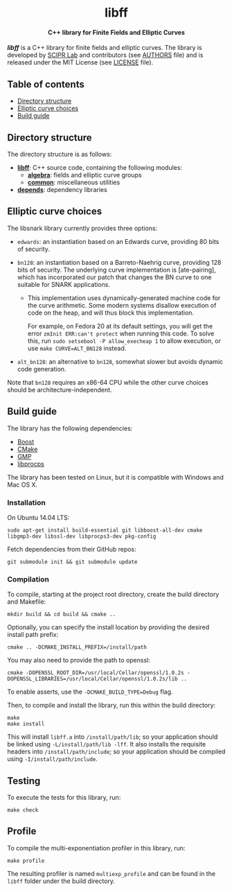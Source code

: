 <h1 align="center">libff</h1>
<h4 align="center">C++ library for Finite Fields and Elliptic Curves</h4>

___libff___ is a C++ library for finite fields and elliptic curves. The library is developed by [SCIPR Lab] and contributors (see [AUTHORS] file) and is released under the MIT License (see [LICENSE] file).

## Table of contents

- [Directory structure](#directory-structure)
- [Elliptic curve choices](#elliptic-curve-choices)
- [Build guide](#build-guide)

## Directory structure

The directory structure is as follows:

* [__libff__](libff): C++ source code, containing the following modules:
  * [__algebra__](libff/algebra): fields and elliptic curve groups
  * [__common__](libff/common): miscellaneous utilities
* [__depends__](depends): dependency libraries

## Elliptic curve choices

The libsnark library currently provides three options:

* `edwards`:
   an instantiation based on an Edwards curve, providing 80 bits of security.

* `bn128`:
   an instantiation based on a Barreto-Naehrig curve, providing 128
   bits of security. The underlying curve implementation is
   \[ate-pairing], which has incorporated our patch that changes the
   BN curve to one suitable for SNARK applications.

    *   This implementation uses dynamically-generated machine code for the curve
        arithmetic. Some modern systems disallow execution of code on the heap, and
        will thus block this implementation.

        For example, on Fedora 20 at its default settings, you will get the error
        `zmInit ERR:can't protect` when running this code. To solve this,
        run `sudo setsebool -P allow_execheap 1` to allow execution,
        or use `make CURVE=ALT_BN128` instead.

* `alt_bn128`:
   an alternative to `bn128`, somewhat slower but avoids dynamic code generation.

Note that `bn128` requires an x86-64 CPU while the other curve choices
should be architecture-independent.

## Build guide

The library has the following dependencies:

* [Boost](http://www.boost.org/)
* [CMake](http://cmake.org/)
* [GMP](http://gmplib.org/)
* [libprocps](http://packages.ubuntu.com/trusty/libprocps-dev)

The library has been tested on Linux, but it is compatible with Windows and Mac OS X.

### Installation

On Ubuntu 14.04 LTS:

```
sudo apt-get install build-essential git libboost-all-dev cmake libgmp3-dev libssl-dev libprocps3-dev pkg-config
```

Fetch dependencies from their GitHub repos:

```
git submodule init && git submodule update
```

### Compilation

To compile, starting at the project root directory, create the build directory and Makefile:

```
mkdir build && cd build && cmake ..
```
Optionally, you can specify the install location by providing the desired install path prefix:
```
cmake .. -DCMAKE_INSTALL_PREFIX=/install/path
```
You may also need to provide the path to openssl:
```
cmake -DOPENSSL_ROOT_DIR=/usr/local/Cellar/openssl/1.0.2s -DOPENSSL_LIBRARIES=/usr/local/Cellar/openssl/1.0.2s/lib ..
```
To enable asserts, use the `-DCMAKE_BUILD_TYPE=Debug` flag.

Then, to compile and install the library, run this within the build directory:
```
make
make install
```

This will install `libff.a` into `/install/path/lib`; so your application should be linked using `-L/install/path/lib -lff`. It also installs the requisite headers into `/install/path/include`; so your application should be compiled using `-I/install/path/include`.

## Testing

To execute the tests for this library, run:
```
make check
```

## Profile

To compile the multi-exponentiation profiler in this library, run:
```
make profile
```
The resulting profiler is named `multiexp_profile` and can be found in the `libff` folder under the build directory.

[SCIPR Lab]: http://www.scipr-lab.org/ (Succinct Computational Integrity and Privacy Research Lab)

[LICENSE]: LICENSE (LICENSE file in top directory of libff distribution)

[AUTHORS]: AUTHORS (AUTHORS file in top directory of libff distribution)
